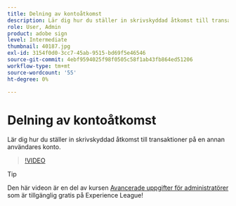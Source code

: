 ```yaml
---
title: Delning av kontoåtkomst
description: Lär dig hur du ställer in skrivskyddad åtkomst till transaktioner på en annan användares konto
role: User, Admin
product: adobe sign
level: Intermediate
thumbnail: 40187.jpg
exl-id: 3154f0d0-3cc7-45ab-9515-bd69f5e46546
source-git-commit: 4ebf9594025f98f0505c58f1ab43fb864ed51206
workflow-type: tm+mt
source-wordcount: '55'
ht-degree: 0%

---
```


# Delning av kontoåtkomst

Lär dig hur du ställer in skrivskyddad åtkomst till transaktioner på en annan användares konto.

>[!VIDEO](https://video.tv.adobe.com/v/40187?quality=12&learn=on&hidetitle=true)

>[!TIP]
>
>Den här videon är en del av kursen [Avancerade uppgifter för administratörer](https://experienceleague.adobe.com/?recommended=Sign-A-1-2020.1) som är tillgänglig gratis på Experience League!
